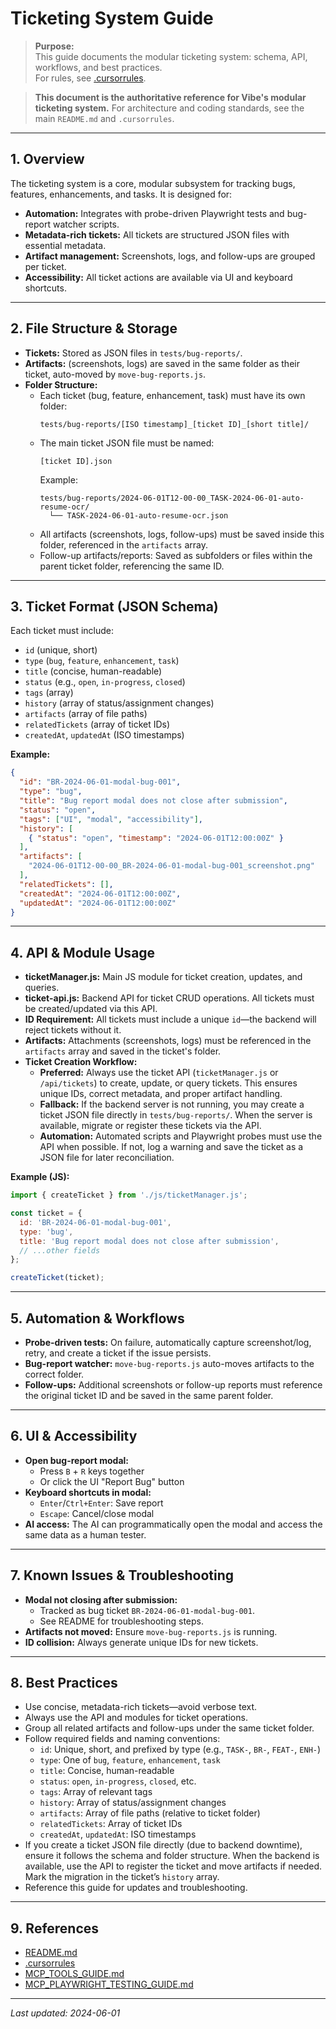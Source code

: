# Ticketing System Guide

> **Purpose:**  
> This guide documents the modular ticketing system: schema, API, workflows, and best practices.  
> For rules, see [.cursorrules](../.cursorrules).

> **This document is the authoritative reference for Vibe's modular ticketing system.**
> For architecture and coding standards, see the main `README.md` and `.cursorrules`.

---

## 1. Overview

The ticketing system is a core, modular subsystem for tracking bugs, features, enhancements, and tasks. It is designed for:
- **Automation:** Integrates with probe-driven Playwright tests and bug-report watcher scripts.
- **Metadata-rich tickets:** All tickets are structured JSON files with essential metadata.
- **Artifact management:** Screenshots, logs, and follow-ups are grouped per ticket.
- **Accessibility:** All ticket actions are available via UI and keyboard shortcuts.

---

## 2. File Structure & Storage

- **Tickets:** Stored as JSON files in `tests/bug-reports/`.
- **Artifacts:** (screenshots, logs) are saved in the same folder as their ticket, auto-moved by `move-bug-reports.js`.
- **Folder Structure:**
  - Each ticket (bug, feature, enhancement, task) must have its own folder:
    ```
    tests/bug-reports/[ISO timestamp]_[ticket ID]_[short title]/
    ```
  - The main ticket JSON file must be named:
    ```
    [ticket ID].json
    ```
    Example:
    ```
    tests/bug-reports/2024-06-01T12-00-00_TASK-2024-06-01-auto-resume-ocr/
      └── TASK-2024-06-01-auto-resume-ocr.json
    ```
  - All artifacts (screenshots, logs, follow-ups) must be saved inside this folder, referenced in the `artifacts` array.
  - Follow-up artifacts/reports: Saved as subfolders or files within the parent ticket folder, referencing the same ID.

---

## 3. Ticket Format (JSON Schema)

Each ticket must include:
- `id` (unique, short)
- `type` (`bug`, `feature`, `enhancement`, `task`)
- `title` (concise, human-readable)
- `status` (e.g., `open`, `in-progress`, `closed`)
- `tags` (array)
- `history` (array of status/assignment changes)
- `artifacts` (array of file paths)
- `relatedTickets` (array of ticket IDs)
- `createdAt`, `updatedAt` (ISO timestamps)

**Example:**
```json
{
  "id": "BR-2024-06-01-modal-bug-001",
  "type": "bug",
  "title": "Bug report modal does not close after submission",
  "status": "open",
  "tags": ["UI", "modal", "accessibility"],
  "history": [
    { "status": "open", "timestamp": "2024-06-01T12:00:00Z" }
  ],
  "artifacts": [
    "2024-06-01T12-00-00_BR-2024-06-01-modal-bug-001_screenshot.png"
  ],
  "relatedTickets": [],
  "createdAt": "2024-06-01T12:00:00Z",
  "updatedAt": "2024-06-01T12:00:00Z"
}
```

---

## 4. API & Module Usage

- **ticketManager.js:** Main JS module for ticket creation, updates, and queries.
- **ticket-api.js:** Backend API for ticket CRUD operations. All tickets must be created/updated via this API.
- **ID Requirement:** All tickets must include a unique `id`—the backend will reject tickets without it.
- **Artifacts:** Attachments (screenshots, logs) must be referenced in the `artifacts` array and saved in the ticket's folder.
- **Ticket Creation Workflow:**
  - **Preferred:** Always use the ticket API (`ticketManager.js` or `/api/tickets`) to create, update, or query tickets. This ensures unique IDs, correct metadata, and proper artifact handling.
  - **Fallback:** If the backend server is not running, you may create a ticket JSON file directly in `tests/bug-reports/`. When the server is available, migrate or register these tickets via the API.
  - **Automation:** Automated scripts and Playwright probes must use the API when possible. If not, log a warning and save the ticket as a JSON file for later reconciliation.

**Example (JS):**
```js
import { createTicket } from './js/ticketManager.js';

const ticket = {
  id: 'BR-2024-06-01-modal-bug-001',
  type: 'bug',
  title: 'Bug report modal does not close after submission',
  // ...other fields
};

createTicket(ticket);
```

---

## 5. Automation & Workflows

- **Probe-driven tests:** On failure, automatically capture screenshot/log, retry, and create a ticket if the issue persists.
- **Bug-report watcher:** `move-bug-reports.js` auto-moves artifacts to the correct folder.
- **Follow-ups:** Additional screenshots or follow-up reports must reference the original ticket ID and be saved in the same parent folder.

---

## 6. UI & Accessibility

- **Open bug-report modal:**
  - Press `B` + `R` keys together
  - Or click the UI "Report Bug" button
- **Keyboard shortcuts in modal:**
  - `Enter`/`Ctrl+Enter`: Save report
  - `Escape`: Cancel/close modal
- **AI access:** The AI can programmatically open the modal and access the same data as a human tester.

---

## 7. Known Issues & Troubleshooting

- **Modal not closing after submission:**
  - Tracked as bug ticket `BR-2024-06-01-modal-bug-001`.
  - See README for troubleshooting steps.
- **Artifacts not moved:** Ensure `move-bug-reports.js` is running.
- **ID collision:** Always generate unique IDs for new tickets.

---

## 8. Best Practices

- Use concise, metadata-rich tickets—avoid verbose text.
- Always use the API and modules for ticket operations.
- Group all related artifacts and follow-ups under the same ticket folder.
- Follow required fields and naming conventions:
  - `id`: Unique, short, and prefixed by type (e.g., `TASK-`, `BR-`, `FEAT-`, `ENH-`)
  - `type`: One of `bug`, `feature`, `enhancement`, `task`
  - `title`: Concise, human-readable
  - `status`: `open`, `in-progress`, `closed`, etc.
  - `tags`: Array of relevant tags
  - `history`: Array of status/assignment changes
  - `artifacts`: Array of file paths (relative to ticket folder)
  - `relatedTickets`: Array of ticket IDs
  - `createdAt`, `updatedAt`: ISO timestamps
- If you create a ticket JSON file directly (due to backend downtime), ensure it follows the schema and folder structure. When the backend is available, use the API to register the ticket and move artifacts if needed. Mark the migration in the ticket’s `history` array.
- Reference this guide for updates and troubleshooting.

---

## 9. References

- [README.md](../README.md)
- [.cursorrules](./.cursorrules)
- [MCP_TOOLS_GUIDE.md](./MCP_TOOLS_GUIDE.md)
- [MCP_PLAYWRIGHT_TESTING_GUIDE.md](./MCP_PLAYWRIGHT_TESTING_GUIDE.md)

---

*Last updated: 2024-06-01*
